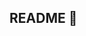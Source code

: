 ## README 👋

<!--
**Nox1KCL/Nox1KCL** is a ✨ _special_ ✨ repository because its `README.md` (this file) appears on your GitHub profile.

Here are some ideas to get you started:

- 🔭 I’m currently working on programmer
- 🌱 I’m currently learning C#/.NET

-->
